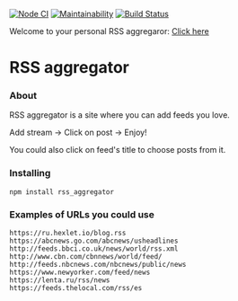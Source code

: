[![Node CI](https://github.com/Sergey89274291549/frontend-project-lvl3/workflows/Node.js%20CI/badge.svg)](https://github.com/Sergey89274291549/frontend-project-lvl3/actions)   [![Maintainability](https://api.codeclimate.com/v1/badges/b241d7b5acab9bcb2cf5/maintainability)](https://codeclimate.com/github/Sergey89274291549/frontend-project-lvl3/maintainability)   [![Build Status](https://travis-ci.com/Sergey89274291549/frontend-project-lvl3.svg?branch=master)](https://travis-ci.com/Sergey89274291549/frontend-project-lvl3)

Welcome to your personal RSS aggregaror: [Click here](https://frontend-project-lvl3-eta.now.sh/)
 
# RSS aggregator
### About
RSS aggregator is a site where you can add feeds you love.

Add stream -> Click on post -> Enjoy!

You could also click on feed's title to choose posts from it.

### Installing

```
npm install rss_aggregator
```

### Examples of URLs you could use
```
https://ru.hexlet.io/blog.rss
https://abcnews.go.com/abcnews/usheadlines
http://feeds.bbci.co.uk/news/world/rss.xml
http://www.cbn.com/cbnnews/world/feed/
http://feeds.nbcnews.com/nbcnews/public/news
https://www.newyorker.com/feed/news
https://lenta.ru/rss/news
https://feeds.thelocal.com/rss/es
```
